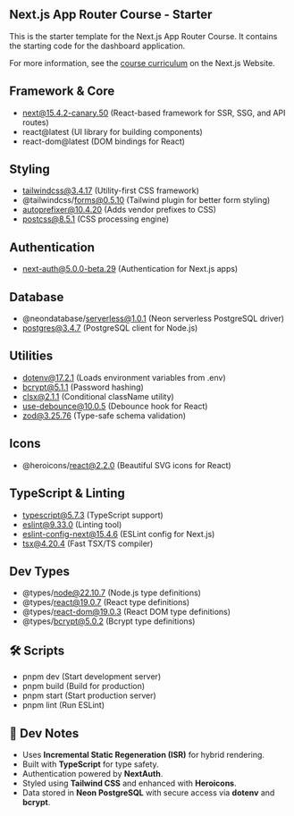 ## Next.js App Router Course - Starter

This is the starter template for the Next.js App Router Course. It contains the starting code for the dashboard application.

For more information, see the [course curriculum](https://nextjs.org/learn) on the Next.js Website.

## Framework & Core
- next@15.4.2-canary.50         (React-based framework for SSR, SSG, and API routes)
- react@latest                  (UI library for building components)
- react-dom@latest              (DOM bindings for React)

## Styling
- tailwindcss@3.4.17            (Utility-first CSS framework)
- @tailwindcss/forms@0.5.10     (Tailwind plugin for better form styling)
- autoprefixer@10.4.20          (Adds vendor prefixes to CSS)
- postcss@8.5.1                 (CSS processing engine)

## Authentication
- next-auth@5.0.0-beta.29       (Authentication for Next.js apps)

## Database
- @neondatabase/serverless@1.0.1 (Neon serverless PostgreSQL driver)
- postgres@3.4.7                (PostgreSQL client for Node.js)

## Utilities
- dotenv@17.2.1                 (Loads environment variables from .env)
- bcrypt@5.1.1                  (Password hashing)
- clsx@2.1.1                    (Conditional className utility)
- use-debounce@10.0.5           (Debounce hook for React)
- zod@3.25.76                   (Type-safe schema validation)

## Icons
- @heroicons/react@2.2.0        (Beautiful SVG icons for React)

## TypeScript & Linting
- typescript@5.7.3              (TypeScript support)
- eslint@9.33.0                 (Linting tool)
- eslint-config-next@15.4.6     (ESLint config for Next.js)
- tsx@4.20.4                    (Fast TSX/TS compiler)

## Dev Types
- @types/node@22.10.7           (Node.js type definitions)
- @types/react@19.0.7           (React type definitions)
- @types/react-dom@19.0.3       (React DOM type definitions)
- @types/bcrypt@5.0.2           (Bcrypt type definitions)

## 🛠️ Scripts

- pnpm dev       (Start development server)
- pnpm build     (Build for production)
- pnpm start     (Start production server)
- pnpm lint      (Run ESLint)

## 🧪 Dev Notes

- Uses **Incremental Static Regeneration (ISR)** for hybrid rendering.
- Built with **TypeScript** for type safety.
- Authentication powered by **NextAuth**.
- Styled using **Tailwind CSS** and enhanced with **Heroicons**.
- Data stored in **Neon PostgreSQL** with secure access via **dotenv** and **bcrypt**.


